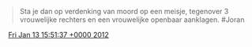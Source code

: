 > Sta je dan op verdenking van moord op een meisje, tegenover 3 vrouwelijke rechters en een vrouwelijke openbaar aanklagen\. \#Joran

<img src="../../media/tweet.ico" width="12" /> [Fri Jan 13 15:51:37 +0000 2012](https://twitter.com/DromerDenker/status/157852306094817280)